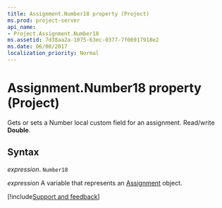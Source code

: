 ```yaml
---
title: Assignment.Number18 property (Project)
ms.prod: project-server
api_name:
- Project.Assignment.Number18
ms.assetid: 7d38aa2a-1075-63ec-0377-7f06917918e2
ms.date: 06/08/2017
localization_priority: Normal
---
```



# Assignment.Number18 property (Project)

Gets or sets a Number local custom field for an assignment. Read/write  **Double**.


## Syntax

_expression_. `Number18`

_expression_ A variable that represents an [Assignment](./Project.Assignment.md) object.

[!include[Support and feedback](~/includes/feedback-boilerplate.md)]